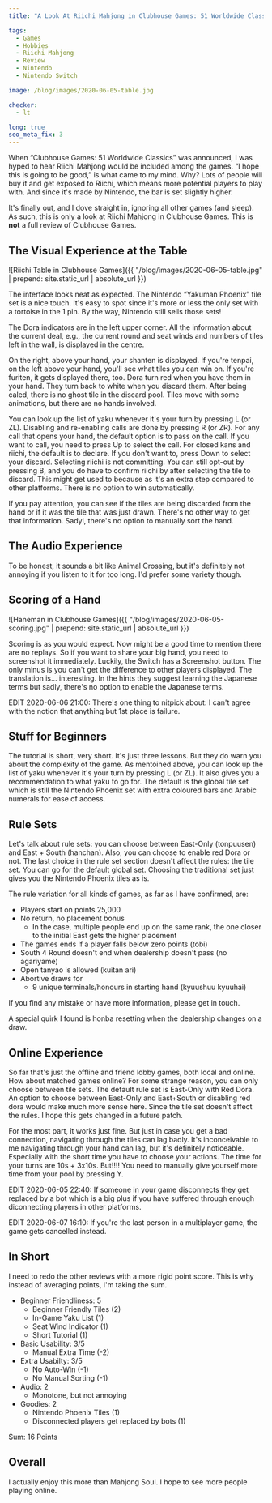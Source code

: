 ```yaml
---
title: "A Look At Riichi Mahjong in Clubhouse Games: 51 Worldwide Classics"

tags:
  - Games
  - Hobbies
  - Riichi Mahjong
  - Review
  - Nintendo
  - Nintendo Switch

image: /blog/images/2020-06-05-table.jpg

checker:
  - lt

long: true
seo_meta_fix: 3
---
```

When “Clubhouse Games: 51 Worldwide Classics” was announced, I was hyped to hear Riichi Mahjong would be included among the games.
“I hope this is going to be good,” is what came to my mind.
Why? Lots of people will buy it and get exposed to Riichi, which means more potential players to play with.
And since it's made by Nintendo, the bar is set slightly higher.

It's finally out, and I dove straight in, ignoring all other games (and sleep).
As such, this is only a look at Riichi Mahjong in Clubhouse Games.
This is **not** a full review of Clubhouse Games.

## The Visual Experience at the Table

![Riichi Table in Clubhouse Games]({{ "/blog/images/2020-06-05-table.jpg" | prepend: site.static_url | absolute_url }})

The interface looks neat as expected.
The Nintendo “Yakuman Phoenix” tile set is a nice touch.
It's easy to spot since it's more or less the only set with a tortoise in the 1 pin.
By the way,  Nintendo still sells those sets!

The Dora indicators are in the left upper corner.
All the information about the current deal, e.g., the current round and seat winds and numbers of tiles left in the wall, is displayed in the centre.

On the right, above your hand, your shanten is displayed.
If you're tenpai, on the left above your hand, you'll see what tiles you can win on.
If you're furiten, it gets displayed there, too.
Dora turn red when you have them in your hand.
They turn back to white when you discard them.
After being caled, there is no ghost tile in the discard pool.
Tiles move with some animations, but there are no hands involved.

You can look up the list of yaku whenever it's your turn by pressing L (or ZL).
Disabling and re-enabling calls are done by pressing R (or ZR).
For any call that opens your hand, the default option is to pass on the call.
If you want to call, you need to press Up to select the call.
For closed kans and riichi, the default is to declare.
If you don't want to, press Down to select your discard.
Selecting riichi is not committing.
You can still opt-out by pressing B, and you do have to confirm riichi by after selecting the tile to discard.
This might get used to because as it's an extra step compared to other platforms.
There is no option to win automatically.

If you pay attention, you can see if the tiles are being discarded from the hand or if it was the tile that was just drawn.
There's no other way to get that information.
Sadyl, there's no option to manually sort the hand.

## The Audio Experience

To be honest, it sounds a bit like Animal Crossing, but it's definitely not annoying if you listen to it for too long.
I'd prefer some variety though.

## Scoring of a Hand

![Haneman in Clubhouse Games]({{ "/blog/images/2020-06-05-scoring.jpg" | prepend: site.static_url | absolute_url }})

Scoring is as you would expect.
Now might be a good time to mention there are no replays.
So if you want to share your big hand, you need to screenshot it immediately.
Luckily, the Switch has a Screenshot button.
The only minus is you can't get the difference to other players displayed.
The translation is… interesting.
In the hints they suggest learning the Japanese terms but sadly, there's no option to enable the Japanese terms.

EDIT 2020-06-06 21:00: There's one thing to nitpick about: I can't agree with the notion that anything but 1st place is failure.

## Stuff for Beginners

The tutorial is short, very short.
It's just three lessons.
But they do warn you about the complexity of the game.
As mentoined above, you can look up the list of yaku whenever it's your turn by pressing L (or ZL).
It also gives you a recommendation to what yaku to go for.
The default is the global tile set which is still the Nintendo Phoenix set with extra coloured bars and Arabic numerals for ease of access.

## Rule Sets

Let's talk about rule sets: you can choose between East-Only (tonpuusen) and East&nbsp;+&nbsp;South (hanchan).
Also, you can choose to enable red Dora or not.
The last choice in the rule set section doesn't affect the rules: the tile set.
You can go for the default global set.
Choosing the traditional set just gives you the Nintendo Phoenix tiles as is.

The rule variation for all kinds of games, as far as I have confirmed, are:

- Players start on points 25,000
- No return, no placement bonus
  - In the case, multiple people end up on the same rank, the one closer to the initial East gets the higher placement
- The games ends if a player falls below zero points (tobi)
- South 4 Round doesn't end when dealership doesn't pass (no agariyame)
- Open tanyao is allowed (kuitan ari)
- Abortive draws for
  - 9 unique terminals/honours in starting hand (kyuushuu kyuuhai)

If you find any mistake or have more information, please get in touch.

A special quirk I found is honba resetting when the dealership changes on a draw.

## Online Experience

So far that's just the offline and friend lobby games, both local and online.
How about matched games online? For some strange reason, you can only choose between tile sets.
The default rule set is East-Only with Red Dora.
An option to choose between East-Only and East+South or disabling red dora would make much more sense here.
Since the tile set doesn't affect the rules.
I hope this gets changed in a future patch.

For the most part, it works just fine.
But just in case you get a bad connection, navigating through the tiles can lag badly.
It's inconceivable to me navigating through your hand can lag, but it's definitely noticeable.
Especially with the short time you have to choose your actions.
The time for your turns are 10s + 3x10s.
But!!!! You need to manually give yourself more time from your pool by pressing Y.

EDIT 2020-06-05 22:40: If someone in your game disconnects they get replaced by a bot which is a big plus if you have suffered through enough diconnecting players in other platforms.

EDIT 2020-06-07 16:10: If you're the last person in a multiplayer game, the game gets cancelled instead.

## In Short

I need to redo the other reviews with a more rigid point score.
This is why instead of averaging points, I'm taking the sum.

* Beginner Friendliness: 5
  * Beginner Friendly Tiles (2)
  * In-Game Yaku List (1)
  * Seat Wind Indicator (1)
  * Short Tutorial (1)
* Basic Usability: 3/5
  * Manual Extra Time (-2)
* Extra Usabilty: 3/5
  * No Auto-Win (-1)
  * No Manual Sorting (-1)
* Audio: 2
  * Monotone, but not annoying
* Goodies: 2
  * Nintendo Phoenix Tiles (1)
  * Disconnected players get replaced by bots (1)

Sum: 16 Points

## Overall

I actually enjoy this more than Mahjong Soul.
I hope to see more people playing online.
